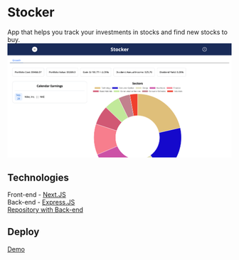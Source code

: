 # Stocker
App that helps you track your investments in stocks and find new stocks to buy.
<img src="https://github.com/vasyldubno/project-stock/blob/main/screenshot.png" />

## Technologies
Front-end - [Next.JS](https://nextjs.org)  
Back-end - [Express.JS](https://expressjs.com)  
[Repository with Back-end](https://github.com/vasyldubno/stocker-server)

## Deploy
[Demo](https://stockercircle.vercel.app)
